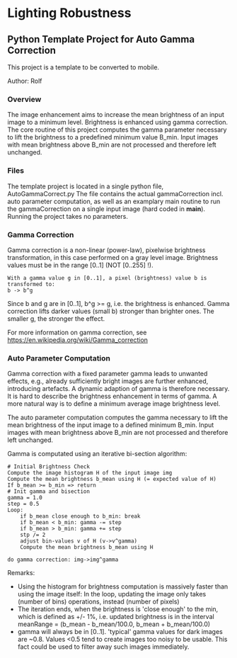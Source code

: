 # Lighting Robustness
## Python Template Project for Auto Gamma Correction

This project is a template to be converted to mobile.

Author: Rolf

### Overview
The image enhancement aims to increase the mean brightness of an input image to a 
minimum level. Brightness is enhanced using gamma correction. The core routine of
this project computes the gamma parameter necessary to lift the brightness to a
predefined minimum value B_min.
Input images with mean brightness above B_min are not processed and therefore left unchanged.

### Files
The template project is located in a single python file, AutoGammaCorrect.py
The file contains the actual gammaCorrection incl. auto parameter computation, as well as an examplary main routine to 
run the gammaCorrection on a single input image (hard coded in __main__). Running the project takes no parameters.

### Gamma Correction
Gamma correction is a non-linear (power-law), pixelwise brightness transformation, in this case performed on a gray level image.
Brightness values must be in the range [0..1] (NOT [0..255] !).

    With a gamma value g in [0..1], a pixel (brightness) value b is transformed to:
    b -> b^g

Since b and g are in [0..1], b^g >= g, i.e. the brightness is enhanced. Gamma correction lifts darker values (small b) stronger than brighter ones. The smaller g, the stronger the effect.

For more information on gamma correction, see https://en.wikipedia.org/wiki/Gamma_correction

### Auto Parameter Computation
Gamma correction with a fixed parameter gamma leads to unwanted effects, e.g., already sufficiently bright images are further enhanced, introducing artefacts. A dynamic adaption of gamma is therefore necessary. It is hard to describe the brightness enhancement in terms of gamma. A more natural way is to define a minimum average image brightness level.

The auto parameter computation computes the gamma necessary to lift the mean brightness of the input image to a defined minimum B_min.
Input images with mean brightness above B_min are not processed and therefore left unchanged.

Gamma is computated using an iterative bi-section algorithm:

    # Initial Brightness Check
    Compute the image histogram H of the input image img
    Compute the mean brightness b_mean using H (= expected value of H)
    If b_mean >= b_min => return
    # Init gamma and bisection
    gamma = 1.0
    step = 0.5
    Loop:
        if b_mean close enough to b_min: break
        if b_mean < b_min: gamma -= step
        if b_mean > b_min: gamma += step
        stp /= 2
        adjust bin-values v of H (v->v^gamma)
        Compute the mean brightness b_mean using H
    
    do gamma correction: img->img^gamma
        
Remarks:
- Using the histogram for brightness computation is massively faster than using the image itself: 
In the loop, updating the image only takes (number of bins) operations, instead (number of pixels)
- The iteration ends, when the brightness is 'close enough' to the min, which is defined as +/- 1%, i.e.
    updated brightness is in the interval meanRange = (b_mean - b_mean/100.0, b_mean + b_mean/100.0)
- gamma will always be in [0..1]. 'typical' gamma values for dark images are ~0.8. Values <0.5 tend to create images too noisy to be usable. This fact could be used to filter away such images immediately.

